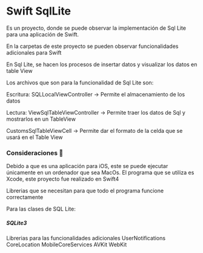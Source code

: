# Swift SqlLite

Es un proyecto, donde se puede observar la implementación de Sql Lite para una aplicación de Swift.

En la carpetas de este proyecto se pueden observar funcionalidades adicionales para Swift

En Sql Lite, se hacen los procesos de insertar datos y visualizar los datos en table View

Los archivos que son para la funcionalidad de Sql Lite son:

Escritura:
SQLLocalViewController -> Permite el almacenamiento de los datos

Lectura:
ViewSqlTableViewController -> Permite traer los datos de Sql y mostrarlos en un TableView

CustomsSqlTableViewCell -> Permite dar el formato de la celda que se usará en el Table View

### Consideraciones 🔧

Debido a que es una aplicación para iOS, este se puede ejecutar únicamente en un ordenador que sea MacOs. El programa que se utiliza es Xcode, este proyecto fue realizado en Swift4

Librerias que se necesitan para que todo el programa funcione correctamente

Para las clases de SQL Lite:
##### SQLite3

Librerias para las funcionalidades adicionales 
UserNotifications
CoreLocation
MobileCoreServices
AVKit
WebKit

